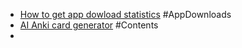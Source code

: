 - [How to get app dowload statistics](https://www.quora.com/How-can-I-tell-how-many-downloads-an-app-has-had) #AppDownloads
- [AI Anki card generator](https://github.com/humanloop/memorai) #Contents
-
